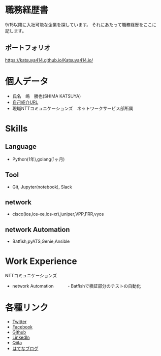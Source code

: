 # 職務経歴書
9/15以降に入社可能な企業を探しています。
それにあたって職務経歴をここに記します。

## ポートフォリオ
https://katsuya414.github.io/Katsuya414.io/

# 個人データ
- 氏名　嶋　勝也(SHIMA KATSUYA)
- [自己紹介URL](https://gitpitch.com/Katsuya414/katuo#/)
- 現職NTTコミュニケーションズ　ネットワークサービス部所属

# Skills
## Language
- Python(1年),golang(1ヶ月)

## Tool
- Git, Jupyter(notebook), Slack

## network
- cisco(ios,ios-xe,ios-xr),juniper,VPP,FRR,vyos

## network Automation
- Batfish,pyATS,Genie,Ansible

# Work Experience
NTTコミュニケーションズ
- network Automation
　　　- Batfishで検証部分のテストの自動化


# 各種リンク
- [Twitter](https://twitter.com/katu7414)
- [Facebook](https://www.facebook.com/katsuya.shima.1)
- [Github](https://github.com/Katsuya414)
- [LinkedIn](https://www.linkedin.com/in/katsuya-shima-36390b151/)
- [Qiita](https://qiita.com/katu7414)
- [はてなブログ](http://katu7414.hatenablog.com/)
